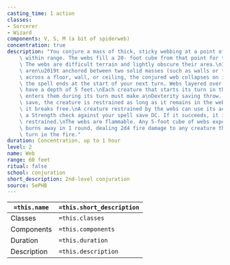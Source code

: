 ```yaml
---
casting_time: 1 action
classes:
- Sorcerer
- Wizard
components: V, S, M (a bit of spiderweb)
concentration: true
description: "You conjure a mass of thick, sticky webbing at a point of your choice\
    \ within range. The webs fill a 20- foot cube from that point for the duration.\
    \ The webs are difficult terrain and lightly obscure their area.\nIf the webs\
    \ aren\u2019t anchored between two solid masses (such as walls or trees) or layered\
    \ across a floor, wall, or ceiling, the conjured web collapses on itself, and\
    \ the spell ends at the start of your next turn. Webs layered over a flat surface\
    \ have a depth of 5 feet.\nEach creature that starts its turn in the webs or that\
    \ enters them during its turn must make a\nDexterity saving throw. On a failed\
    \ save, the creature is restrained as long as it remains in the webs or until\
    \ it breaks free.\nA creature restrained by the webs can use its action to make\
    \ a Strength check against your spell save DC. If it succeeds, it is no longer\
    \ restrained.\nThe webs are flammable. Any 5-foot cube of webs exposed to fire\
    \ burns away in 1 round, dealing 2d4 fire damage to any creature that starts its\
    \ turn in the fire."
duration: Concentration, up to 1 hour
level: 2
name: Web
range: 60 feet
ritual: false
school: conjuration
short_description: 2nd-level conjuration
source: 5ePHB
---
```


| `=this.name` | `=this.short_description` |
| ------------ | ------------------------- |
| Classes      | `=this.classes`           |
| Components   | `=this.components`        |
| Duration     | `=this.duration`          |
| Description  | `=this.description`       |